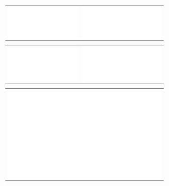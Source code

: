 <table>
<td>
  <img align="left" width="390" alt="" src="/main.svg">
</td>
<td>
  <img align="right" width="440" alt="" src="/main_two.svg">
</td> 
</table> 
<table>
<td>
  <img align="left" width="390" alt="" src="/activ.svg">
</td>
<td>
  <img align="right" width="440" alt="" src="/activ.svg">
</td>
</table> 
<table style="width:100%">
 <td colspan='2'>
<img align='center' width="" src="/language.svg" alt="Metrics" >
</td>
</table>